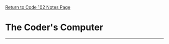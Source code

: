 
[Return to Code 102 Notes Page](https://krisdunning.github.io/reading-notes/Code102Notes.html)

# The Coder's Computer

*****
